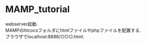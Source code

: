 # MAMP_tutorial
webserver起動.  
MAMPのhtcocsフォルダにhtmlファイルやphpファイルを配置する.  
ブラウザでlocalhost:8888/○○○.html.  
 
